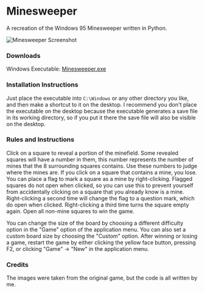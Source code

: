 # Minesweeper

A recreation of the Windows 95 Minesweeper written in Python.

![Minesweeper Screenshot](https://user-images.githubusercontent.com/96622265/177537807-56537f96-fa31-414c-967c-ac4cdb99857b.png)

### Downloads

Windows Executable: [Minesweeper.exe](https://github.com/A-Paint-Brush/Minesweeper/raw/main/Releases/Minesweeper.exe)

### Installation Instructions

Just place the executable into `C:\Windows` or any other directory you like, and then make a shortcut to it on the desktop. I recommend you don't place the executable on the desktop because the executable generates a save file in its working directory, so if you put it there the save file will also be visible on the desktop.

### Rules and Instructions

Click on a square to reveal a portion of the minefield. Some revealed squares will have a number in them, this number represents the number of mines that the 8 surrounding squares contains. Use these numbers to judge where the mines are. If you click on a square that contains a mine, you lose. You can place a flag to mark a square as a mine by right-clicking. Flagged squares do not open when clicked, so you can use this to prevent yourself from accidentally clicking on a square that you already know is a mine. Right-clicking a second time will change the flag to a question mark, which do open when clicked. Right-clicking a third time turns the square empty again. Open all non-mine squares to win the game.

You can change the size of the board by choosing a different difficulty option in the "Game" option of the application menu. You can also set a custom board size by choosing the "Custom" option. After winning or losing a game, restart the game by either clicking the yellow face button, pressing F2, or clicking "Game" -> "New" in the application menu.

### Credits

The images were taken from the original game, but the code is all written by me.
